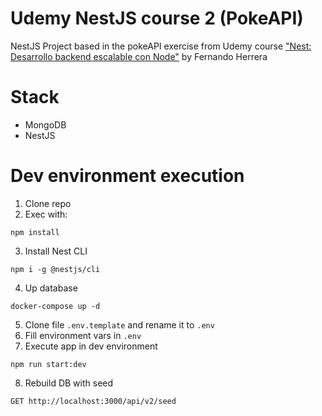 # Udemy NestJS course 2 (PokeAPI)
NestJS Project based in the pokeAPI exercise from Udemy course ["Nest: Desarrollo backend escalable con Node"](https://www.udemy.com/course/nest-framework/) by Fernando Herrera

# Stack
* MongoDB
* NestJS

# Dev environment execution
1. Clone repo
2. Exec with:
```
npm install
```
3. Install Nest CLI
```
npm i -g @nestjs/cli
```
4. Up database
```
docker-compose up -d
```
5. Clone file `.env.template` and rename it to `.env`
6. Fill environment vars in `.env`
7. Execute app in dev environment
```
npm run start:dev
```
8. Rebuild DB with seed
```
GET http://localhost:3000/api/v2/seed
```